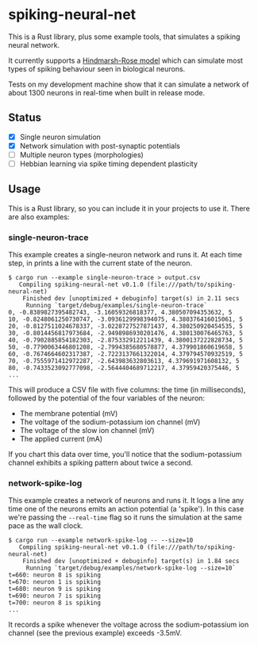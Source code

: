 # spiking-neural-net

This is a Rust library, plus some example tools, that simulates a spiking neural network. 

It currently supports a [Hindmarsh-Rose model](https://en.wikipedia.org/wiki/Hindmarsh%E2%80%93Rose_model) which can simulate most types of spiking behaviour seen in biological neurons.

Tests on my development machine show that it can simulate a network of about 1300 neurons in real-time when built in release mode.

## Status

- [x] Single neuron simulation
- [x] Network simulation with post-synaptic potentials
- [ ] Multiple neuron types (morphologies)
- [ ] Hebbian learning via spike timing dependent plasticity

## Usage

This is a Rust library, so you can include it in your projects to use it. There are also examples:

### single-neuron-trace

This example creates a single-neuron network and runs it. At each time step, in prints a line with the current state of the neuron.

```
$ cargo run --example single-neuron-trace > output.csv
   Compiling spiking-neural-net v0.1.0 (file:///path/to/spiking-neural-net)
    Finished dev [unoptimized + debuginfo] target(s) in 2.11 secs
     Running `target/debug/examples/single-neuron-trace`
0, -0.8389827395482743, -3.16059326818377, 4.380507094353632, 5
10, -0.8248061250730747, -3.0936129998394075, 4.380376416015061, 5
20, -0.8127511024678337, -3.0228727527871437, 4.380250920454535, 5
30, -0.8014456817973684, -2.9498986930201476, 4.380130076465763, 5
40, -0.7902885854182303, -2.875332912211439, 4.3800137222828734, 5
50, -0.7790063446801208, -2.7994385680578877, 4.379901860619658, 5
60, -0.7674664602317387, -2.7223137661322014, 4.379794570932519, 5
70, -0.7555971412972287, -2.643983632803613, 4.379691971608132, 5
80, -0.7433523092777098, -2.5644404689712217, 4.37959420375446, 5
...
```

This will produce a CSV file with five columns: the time (in milliseconds), followed by the potential of the four variables of the neuron:

* The membrane potential (mV)
* The voltage of the sodium-potassium ion channel (mV)
* The voltage of the slow ion channel (mV)
* The applied current (mA)

If you chart this data over time, you'll notice that the sodium-potassium channel exhibits a spiking pattern about twice a second.

### network-spike-log

This example creates a network of neurons and runs it. It logs a line any time one of the neurons emits an action potential (a 'spike'). In this case we're passing the `--real-time` flag so it runs the simulation at the same pace as the wall clock.

```
$ cargo run --example network-spike-log -- --size=10
   Compiling spiking-neural-net v0.1.0 (file:///path/to/spiking-neural-net)
    Finished dev [unoptimized + debuginfo] target(s) in 1.84 secs
     Running `target/debug/examples/network-spike-log --size=10`
t=660: neuron 8 is spiking
t=670: neuron 1 is spiking
t=680: neuron 9 is spiking
t=690: neuron 7 is spiking
t=700: neuron 8 is spiking
...
```

It records a spike whenever the voltage across the sodium-potassium ion channel (see the previous example) exceeds -3.5mV.
